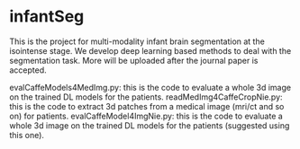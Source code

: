 # infantSeg

This is the project for multi-modality infant brain segmentation at the isointense stage. We develop deep learning based methods to deal with the segmentation task.
More will be uploaded after the journal paper is accepted.

evalCaffeModels4MedImg.py: this is the code to evaluate a whole 3d image on the trained DL models for the patients. 
readMedImg4CaffeCropNie.py: this is the code to extract 3d patches from a medical image (mri/ct and so on) for patients.
evalCaffeModel4ImgNie.py: this is the code to evaluate a whole 3d image on the trained DL models for the patients (suggested using this one).

